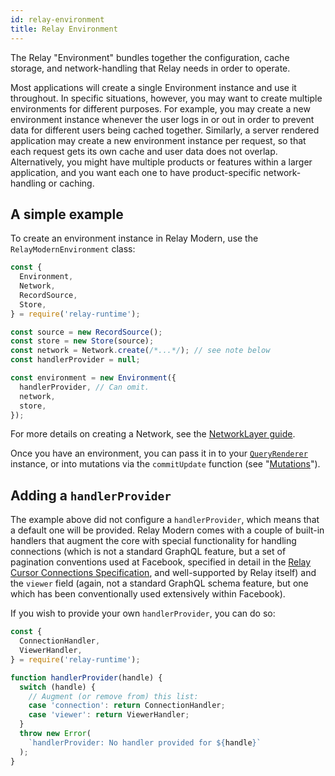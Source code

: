 ```yaml
---
id: relay-environment
title: Relay Environment
---
```


The Relay "Environment" bundles together the configuration, cache storage, and network-handling that Relay needs in order to operate.

Most applications will create a single Environment instance and use it throughout. In specific situations, however, you may want to create multiple environments for different purposes. For example, you may create a new environment instance whenever the user logs in or out in order to prevent data for different users being cached together. Similarly, a server rendered application may create a new environment instance per request, so that each request gets its own cache and user data does not overlap. Alternatively, you might have multiple products or features within a larger application, and you want each one to have product-specific network-handling or caching.

## A simple example

To create an environment instance in Relay Modern, use the `RelayModernEnvironment` class:

```javascript
const {
  Environment,
  Network,
  RecordSource,
  Store,
} = require('relay-runtime');

const source = new RecordSource();
const store = new Store(source);
const network = Network.create(/*...*/); // see note below
const handlerProvider = null;

const environment = new Environment({
  handlerProvider, // Can omit.
  network,
  store,
});
```

For more details on creating a Network, see the [NetworkLayer guide](./network-layer.html).

Once you have an environment, you can pass it in to your [`QueryRenderer`](./query-renderer.html) instance, or into mutations via the `commitUpdate` function (see "[Mutations](./mutations.html)").

## Adding a `handlerProvider`

The example above did not configure a `handlerProvider`, which means that a default one will be provided. Relay Modern comes with a couple of built-in handlers that augment the core with special functionality for handling connections (which is not a standard GraphQL feature, but a set of pagination conventions used at Facebook, specified in detail in the [Relay Cursor Connections Specification](./graphql-connections.html), and well-supported by Relay itself) and the `viewer` field (again, not a standard GraphQL schema feature, but one which has been conventionally used extensively within Facebook).

If you wish to provide your own `handlerProvider`, you can do so:

```javascript
const {
  ConnectionHandler,
  ViewerHandler,
} = require('relay-runtime');

function handlerProvider(handle) {
  switch (handle) {
    // Augment (or remove from) this list:
    case 'connection': return ConnectionHandler;
    case 'viewer': return ViewerHandler;
  }
  throw new Error(
    `handlerProvider: No handler provided for ${handle}`
  );
}
```
